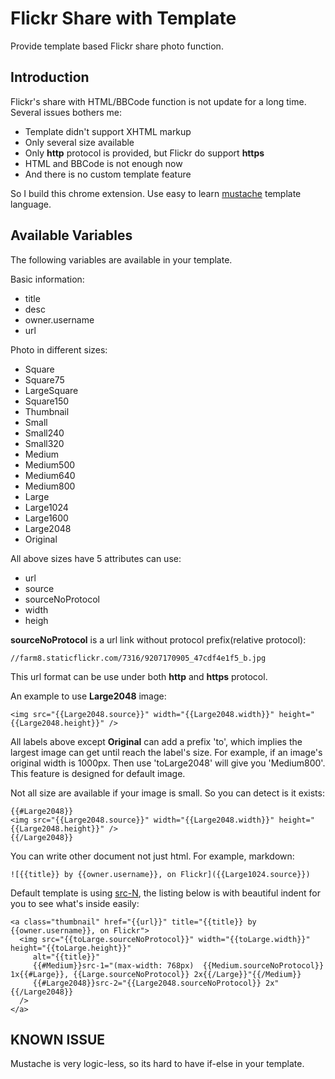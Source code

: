 Flickr Share with Template
==========================

Provide template based Flickr share photo function.

Introduction
------------

Flickr's share with HTML/BBCode function is not update for a long time. Several issues bothers me:

* Template didn't support XHTML markup
* Only several size available
* Only **http** protocol is provided, but Flickr do support **https**
* HTML and BBCode is not enough now
* And there is no custom template feature

So I build this chrome extension. Use easy to learn [mustache][] template language.

[mustache]:http://mustache.github.io/

Available Variables
-------------------

The following variables are available in your template.

Basic information:

* title
* desc
* owner.username
* url

Photo in different sizes:

* Square
* Square75
* LargeSquare
* Square150
* Thumbnail
* Small
* Small240
* Small320
* Medium
* Medium500
* Medium640
* Medium800
* Large
* Large1024
* Large1600
* Large2048
* Original

All above sizes have 5 attributes can use:

* url
* source
* sourceNoProtocol
* width
* heigh

**sourceNoProtocol** is a url link without protocol prefix(relative protocol):

    //farm8.staticflickr.com/7316/9207170905_47cdf4e1f5_b.jpg

This url format can be use under both **http** and **https** protocol.

An example to use **Large2048** image:

    <img src="{{Large2048.source}}" width="{{Large2048.width}}" height="{{Large2048.height}}" />

All labels above except **Original** can add a prefix 'to', which implies the largest image can get until reach the label's size. For example, if an image's original width is 1000px. Then use 'toLarge2048' will give you 'Medium800'. This feature is designed for default image.

Not all size are available if your image is small. So you can detect is it exists:

    {{#Large2048}}
    <img src="{{Large2048.source}}" width="{{Large2048.width}}" height="{{Large2048.height}}" />
    {{/Large2048}}

You can write other document not just html. For example, markdown:

    ![{{title}} by {{owner.username}}, on Flickr]({{Large1024.source}})

Default template is using [src-N][], the listing below is with beautiful indent for you to see what's inside easily:

    <a class="thumbnail" href="{{url}}" title="{{title}} by {{owner.username}}, on Flickr">
      <img src="{{toLarge.sourceNoProtocol}}" width="{{toLarge.width}}" height="{{toLarge.height}}" 
         alt="{{title}}" 
         {{#Medium}}src-1="(max-width: 768px)  {{Medium.sourceNoProtocol}} 1x{{#Large}}, {{Large.sourceNoProtocol}} 2x{{/Large}}"{{/Medium}}
         {{#Large2048}}src-2="{{Large2048.sourceNoProtocol}} 2x"{{/Large2048}}
      />
    </a>

[src-N]:http://tabatkins.github.io/specs/respimg/Overview.html#syntax

KNOWN ISSUE
-----------

Mustache is very logic-less, so its hard to have if-else in your template.

